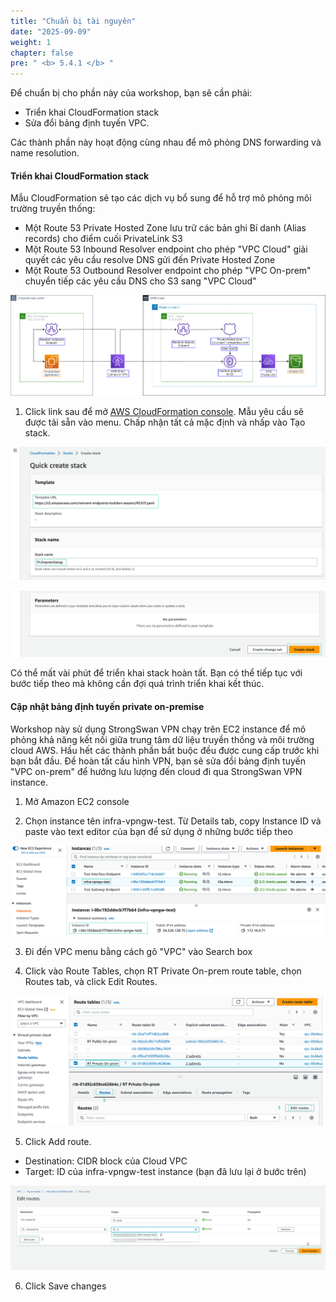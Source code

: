 ```yaml
---
title: "Chuẩn bị tài nguyên"
date: "2025-09-09"
weight: 1
chapter: false
pre: " <b> 5.4.1 </b> "
---
```


Để chuẩn bị cho phần này của workshop, bạn sẽ cần phải:

- Triển khai CloudFormation stack
- Sửa đổi bảng định tuyến VPC.

Các thành phần này hoạt động cùng nhau để mô phỏng DNS forwarding và name resolution.

#### Triển khai CloudFormation stack

Mẫu CloudFormation sẽ tạo các dịch vụ bổ sung để hỗ trợ mô phỏng môi trường truyền thống:

- Một Route 53 Private Hosted Zone lưu trữ các bản ghi Bí danh (Alias records) cho điểm cuối PrivateLink S3
- Một Route 53 Inbound Resolver endpoint cho phép "VPC Cloud" giải quyết các yêu cầu resolve DNS gửi đến Private Hosted Zone
- Một Route 53 Outbound Resolver endpoint cho phép "VPC On-prem" chuyển tiếp các yêu cầu DNS cho S3 sang "VPC Cloud"

![route 53 diagram](/images/5-Workshop/5.4-S3-onprem/route53.png)

1. Click link sau để mở [AWS CloudFormation console](https://us-east-1.console.aws.amazon.com/cloudformation/home?region=us-east-1#/stacks/quickcreate?templateURL=https://s3.amazonaws.com/reinvent-endpoints-builders-session/R53CF.yaml&stackName=PLOnpremSetup). Mẫu yêu cầu sẽ được tải sẵn vào menu. Chấp nhận tất cả mặc định và nhấp vào Tạo stack.

![Create stack](/images/5-Workshop/5.4-S3-onprem/create-stack.png)

![Button](/images/5-Workshop/5.4-S3-onprem/create-stack-button.png)

Có thể mất vài phút để triển khai stack hoàn tất. Bạn có thể tiếp tục với bước tiếp theo mà không cần đợi quá trình triển khai kết thúc.

#### Cập nhật bảng định tuyến private on-premise

Workshop này sử dụng StrongSwan VPN chạy trên EC2 instance để mô phỏng khả năng kết nối giữa trung tâm dữ liệu truyền thống và môi trường cloud AWS. Hầu hết các thành phần bắt buộc đều được cung cấp trước khi bạn bắt đầu. Để hoàn tất cấu hình VPN, bạn sẽ sửa đổi bảng định tuyến "VPC on-prem" để hướng lưu lượng đến cloud đi qua StrongSwan VPN instance.

1. Mở Amazon EC2 console

2. Chọn instance tên infra-vpngw-test. Từ Details tab, copy Instance ID và paste vào text editor của bạn để sử dụng ở những bước tiếp theo

![ec2 id](/images/5-Workshop/5.4-S3-onprem/ec2-onprem-id.png)

3. Đi đến VPC menu bằng cách gõ "VPC" vào Search box

4. Click vào Route Tables, chọn RT Private On-prem route table, chọn Routes tab, và click Edit Routes.

![rt](/images/5-Workshop/5.4-S3-onprem/rt.png)

5. Click Add route.

- Destination: CIDR block của Cloud VPC
- Target: ID của infra-vpngw-test instance (bạn đã lưu lại ở bước trên)

![add route](/images/5-Workshop/5.4-S3-onprem/add-route.png)

6. Click Save changes
